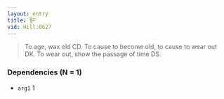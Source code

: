 ```yaml
---
layout: entry
title: རྙིང་
vid: Hill:0627
---
```

> To age, wax old CD. To cause to become old, to cause to wear out DK. To wear out, show the passage of time DS.
### Dependencies (N = 1)
* `arg1` 1

